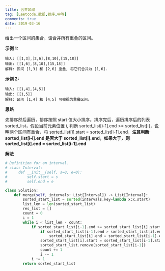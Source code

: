 ```yaml
---
title: 合并区间
tag: [Leetcode,数组,排序,中等]
comments: true
date: 2019-03-16
---
```







给出一个区间的集合，请合并所有重叠的区间。

**示例 1:**

```
输入: [[1,3],[2,6],[8,10],[15,18]]
输出: [[1,6],[8,10],[15,18]]
解释: 区间 [1,3] 和 [2,6] 重叠, 将它们合并为 [1,6].
```

**示例 2:**

```
输入: [[1,4],[4,5]]
输出: [[1,5]]
解释: 区间 [1,4] 和 [4,5] 可被视为重叠区间。
```

**思路**

先排序然后遍历，排序按照 start 值大小排序，排序完后，遍历排序后的列表 sorted_list，假设当前元素位置 i, 判断 sorted_list[i-1].end >= sorted_list[i]，说明两个区间有重合，将  sorted_list[i].start = sorted_list[i-1].end，**注意判断 sorted_list[i-i].end 是否大于 sorted_list[i].end，如果大于，则 sorted_list[i].end = sorted_list[i-1].end** 

**解法**

```python
# Definition for an interval.
# class Interval:
#     def __init__(self, s=0, e=0):
#         self.start = s
#         self.end = e

class Solution:
    def merge(self, intervals: List[Interval]) -> List[Interval]:
        sorted_start_list = sorted(intervals,key=lambda x:x.start)
        list_len = len(sorted_start_list)
        res_list = []
        count = 0
        i = 1
        while i < list_len - count:
            if sorted_start_list[i-1].end >= sorted_start_list[i].start:
                if sorted_start_list[i-1].end > sorted_start_list[i].end:
                    sorted_start_list[i].end = sorted_start_list[i-1].end
                sorted_start_list[i].start = sorted_start_list[i-1].start
                sorted_start_list.remove(sorted_start_list[i-1])
                count += 1
                i -= 1
            i += 1
        return sorted_start_list
```


